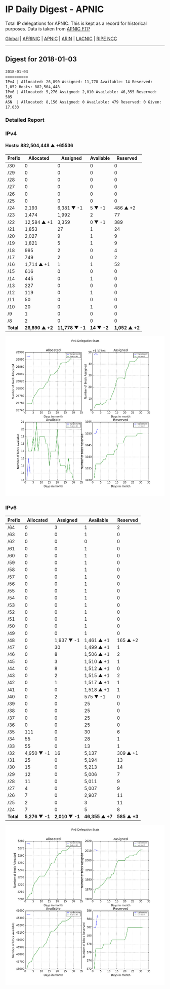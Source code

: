 # IP Daily Digest - APNIC

Total IP delegations for APNIC. This is kept as a record for historical purposes. Data is taken from [APNIC FTP](https://ftp.apnic.net/)

[Global](https://github.com/csmets/IP-Daily-Digest) | [AFRINIC](https://github.com/csmets/IP-Daily-Digest/tree/master/archives/AFRINIC) | [APNIC](https://github.com/csmets/IP-Daily-Digest/tree/master/archives/APNIC) | [ARIN](https://github.com/csmets/IP-Daily-Digest/tree/master/archives/ARIN) | [LACNIC](https://github.com/csmets/IP-Daily-Digest/tree/master/archives/LACNIC) | [RIPE NCC](https://github.com/csmets/IP-Daily-Digest/tree/master/archives/RIPE_NCC)

---

## Digest for 2018-01-03
```
2018-01-03
==========
IPv4 | Allocated: 26,890 Assigned: 11,778 Available: 14 Reserved: 1,052 Hosts: 882,504,448
IPv6 | Allocated: 5,276 Assigned: 2,010 Available: 46,355 Reserved: 585
ASN  | Allocated: 8,156 Assigned: 0 Available: 479 Reserved: 0 Given: 17,033
```

### Detailed Report

### IPv4

#### Hosts: **882,504,448 ▲ +65536**

| Prefix | Allocated | Assigned | Available | Reserved |
| ----- | ----- | ----- | ----- | ----- |
| /30 | 0 | 0 | 0 | 0 |
| /29 | 0 | 0 | 0 | 0 |
| /28 | 0 | 0 | 0 | 0 |
| /27 | 0 | 0 | 0 | 0 |
| /26 | 0 | 0 | 0 | 0 |
| /25 | 0 | 0 | 0 | 0 |
| /24 | 2,193 | 6,381 ▼ -1 | 5 ▼ -1 | 486 ▲ +2 |
| /23 | 1,474 | 1,992 | 2 | 77 |
| /22 | 12,584 ▲ +1 | 3,359 | 0 ▼ -1 | 389 |
| /21 | 1,853 | 27 | 1 | 24 |
| /20 | 2,027 | 9 | 1 | 9 |
| /19 | 1,821 | 5 | 1 | 9 |
| /18 | 995 | 2 | 0 | 4 |
| /17 | 749 | 2 | 0 | 2 |
| /16 | 1,714 ▲ +1 | 1 | 1 | 52 |
| /15 | 616 | 0 | 0 | 0 |
| /14 | 445 | 0 | 1 | 0 |
| /13 | 227 | 0 | 0 | 0 |
| /12 | 119 | 0 | 1 | 0 |
| /11 | 50 | 0 | 0 | 0 |
| /10 | 20 | 0 | 1 | 0 |
| /9 | 1 | 0 | 0 | 0 |
| /8 | 2 | 0 | 0 | 0 |
| **Total** | **26,890 ▲ +2** | **11,778 ▼ -1** | **14 ▼ -2** | **1,052 ▲ +2** |

![ipv4-stats](ipv4-figure.png)

### IPv6

| Prefix | Allocated | Assigned | Available | Reserved |
| ----- | ----- | ----- | ----- | ----- |
| /64 | 0 | 3 | 1 | 2 |
| /63 | 0 | 0 | 1 | 0 |
| /62 | 0 | 0 | 0 | 0 |
| /61 | 0 | 0 | 1 | 0 |
| /60 | 0 | 0 | 1 | 0 |
| /59 | 0 | 0 | 1 | 0 |
| /58 | 0 | 0 | 1 | 0 |
| /57 | 0 | 0 | 1 | 0 |
| /56 | 0 | 0 | 1 | 0 |
| /55 | 0 | 0 | 1 | 0 |
| /54 | 0 | 0 | 1 | 0 |
| /53 | 0 | 0 | 1 | 0 |
| /52 | 0 | 0 | 1 | 0 |
| /51 | 0 | 0 | 1 | 0 |
| /50 | 0 | 0 | 1 | 0 |
| /49 | 0 | 0 | 1 | 0 |
| /48 | 0 | 1,937 ▼ -1 | 1,461 ▲ +1 | 165 ▲ +2 |
| /47 | 0 | 30 | 1,499 ▲ +1 | 1 |
| /46 | 0 | 8 | 1,506 ▲ +1 | 2 |
| /45 | 0 | 3 | 1,510 ▲ +1 | 1 |
| /44 | 0 | 8 | 1,512 ▲ +1 | 0 |
| /43 | 0 | 2 | 1,515 ▲ +1 | 2 |
| /42 | 0 | 1 | 1,517 ▲ +1 | 1 |
| /41 | 0 | 0 | 1,518 ▲ +1 | 1 |
| /40 | 0 | 2 | 575 ▼ -1 | 0 |
| /39 | 0 | 0 | 25 | 0 |
| /38 | 0 | 0 | 25 | 0 |
| /37 | 0 | 0 | 25 | 0 |
| /36 | 0 | 0 | 25 | 0 |
| /35 | 111 | 0 | 30 | 6 |
| /34 | 55 | 0 | 28 | 1 |
| /33 | 55 | 0 | 13 | 1 |
| /32 | 4,950 ▼ -1 | 16 | 5,137 | 309 ▲ +1 |
| /31 | 25 | 0 | 5,194 | 13 |
| /30 | 15 | 0 | 5,213 | 14 |
| /29 | 12 | 0 | 5,006 | 7 |
| /28 | 11 | 0 | 5,011 | 9 |
| /27 | 4 | 0 | 5,007 | 9 |
| /26 | 7 | 0 | 2,907 | 11 |
| /25 | 2 | 0 | 3 | 11 |
| /24 | 7 | 0 | 5 | 8 |
| **Total** | **5,276 ▼ -1** | **2,010 ▼ -1** | **46,355 ▲ +7** | **585 ▲ +3** |

![ipv6-stats](ipv6-figure.png)